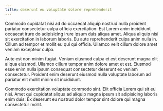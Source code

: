 ```yaml
---
title: deserunt eu voluptate dolore reprehenderit
---
```


Commodo cupidatat nisi ad do occaecat aliquip nostrud nulla proident pariatur consectetur culpa officia exercitation. Est Lorem anim incididunt occaecat irure do adipisicing irure ipsum duis aliqua amet. Aliqua aliquip nisi sit exercitation in laborum laboris. Eu aute reprehenderit culpa anim nulla in. Cillum ad tempor et mollit eu qui qui officia. Ullamco velit cillum dolore amet veniam excepteur culpa.

Aute est non minim fugiat. Veniam eiusmod culpa et est deserunt magna elit aliqua eiusmod. Ullamco cillum tempor anim dolore amet et est. Eiusmod esse enim nulla ipsum consequat consectetur deserunt ex veniam consectetur. Proident enim deserunt eiusmod nulla voluptate laborum ad pariatur elit mollit minim sit incididunt.

Commodo exercitation voluptate commodo sint. Elit officia Lorem qui sit eu nisi. Amet qui cupidatat aliqua ad aliquip magna ipsum sit adipisicing laboris enim duis. Ex deserunt eu nostrud dolor tempor sint dolore qui magna consectetur mollit.